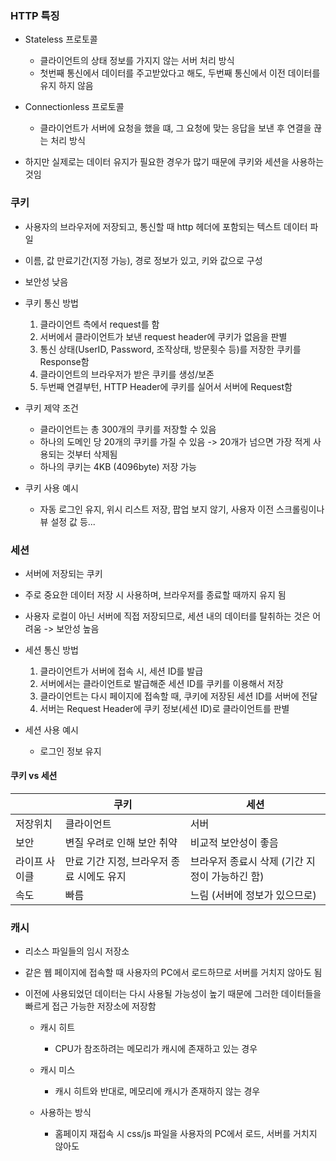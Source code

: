 ### HTTP 특징
* Stateless 프로토콜
  - 클라이언트의 상태 정보를 가지지 않는 서버 처리 방식
  - 첫번째 통신에서 데이터를 주고받았다고 해도, 두번째 통신에서 이전 데이터를 유지 하지 않음
* Connectionless 프로토콜
  - 클라이언트가 서버에 요청을 했을 떄, 그 요청에 맞는 응답을 보낸 후 연결을 끊는 처리 방식
  
* 하지만 실제로는 데이터 유지가 필요한 경우가 많기 때문에 쿠키와 세션을 사용하는 것임


### 쿠키
* 사용자의 브라우저에 저장되고, 통신할 때 http 헤더에 포함되는 텍스트 데이터 파일
* 이름, 값 만료기간(지정 가능), 경로 정보가 있고, 키와 값으로 구성
* 보안성 낮음

* 쿠키 통신 방법
  1. 클라이언트 측에서 request를 함
  2. 서버에서 클라이언트가 보낸 request header에 쿠키가 없음을 판별
  3. 통신 상태(UserID, Password, 조작상태, 방문횟수 등)를 저장한 쿠키를 Response함
  4. 클라이언트의 브라우저가 받은 쿠키를 생성/보존
  5. 두번째 연결부턴, HTTP Header에 쿠키를 실어서 서버에 Request함
  
* 쿠키 제약 조건
  - 클라이언트는 총 300개의 쿠키를 저장할 수 있음
  - 하나의 도메인 당 20개의 쿠키를 가질 수 있음 -> 20개가 넘으면 가장 적게 사용되는 것부터 삭제됨
  - 하나의 쿠키는 4KB (4096byte) 저장 가능

* 쿠키 사용 예시
  - 자동 로그인 유지, 위시 리스트 저장, 팝업 보지 않기, 사용자 이전 스크롤링이나 뷰 설정 값 등...


### 세션
* 서버에 저장되는 쿠키
* 주로 중요한 데이터 저장 시 사용하며, 브라우저를 종료할 때까지 유지 됨
* 사용자 로컬이 아닌 서버에 직접 저장되므로, 세션 내의 데이터를 탈취하는 것은 어려움 -> 보안성 높음

* 세션 통신 방법
  1. 클라이언트가 서버에 접속 시, 세션 ID를 발급
  2. 서버에서는 클라이언트로 발급해준 세션 ID를 쿠키를 이용해서 저장
  3. 클라이언트는 다시 페이지에 접속할 때, 쿠키에 저장된 세션 ID를 서버에 전달
  4. 서버는 Request Header에 쿠키 정보(세션 ID)로 클라이언트를 판별
  
* 세션 사용 예시
  - 로그인 정보 유지
  
#### 쿠키 vs 세션
||쿠키|세션|
|---|---|---|
|저장위치|클라이언트|서버|
|보안|변질 우려로 인해 보안 취약|비교적 보안성이 좋음 |
|라이프 사이클|만료 기간 지정, 브라우저 종료 시에도 유지|브라우저 종료시 삭제 (기간 지정이 가능하긴 함)|
|속도|빠름|느림 (서버에 정보가 있으므로)|

### 캐시
* 리소스 파일들의 임시 저장소
* 같은 웹 페이지에 접속할 때 사용자의 PC에서 로드하므로 서버를 거치지 않아도 됨
* 이전에 사용되었던 데이터는 다시 사용될 가능성이 높기 때문에 그러한 데이터들을 빠르게 접근 가능한 저장소에 저장함

  * 캐시 히트
    - CPU가 참조하려는 메모리가 캐시에 존재하고 있는 경우

  * 캐시 미스
    - 캐시 히트와 반대로, 메모리에 캐시가 존재하지 않는 경우

  * 사용하는 방식
    - 홈페이지 재접속 시 css/js 파일을 사용자의 PC에서 로드, 서버를 거치지 않아도 

